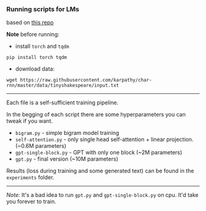 ### Running scripts for LMs

based on [this repo](https://github.com/karpathy/ng-video-lecture)

**Note** before running:
- install `torch` and `tqdm`
```
pip install torch tqdm
```

- download data:
```
wget https://raw.githubusercontent.com/karpathy/char-rnn/master/data/tinyshakespeare/input.txt
```

---

Each file is a self-sufficient training pipeline.

In the begging of each script there are some hyperparameters you can tweak if you want.

- `bigram.py` - simple bigram model training
- `self-attention.py` - only single head self-attention + linear projection. (~0.6M parameters)
- `gpt-single-block.py` - GPT with only one block (~2M parameters)
- `gpt.py` - final version (~10M parameters)

Results (loss during training and some generated text) can be found in the `experiments` folder.

---

*Note:* It's a bad idea to run `gpt.py` and `gpt-single-block.py` on cpu. It'd take you forever to train.